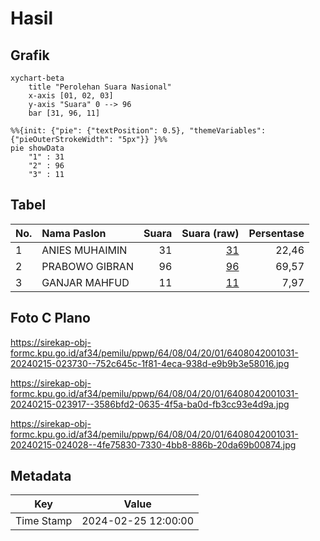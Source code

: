 # Hasil

## Grafik

```mermaid
xychart-beta
    title "Perolehan Suara Nasional"
    x-axis [01, 02, 03]
    y-axis "Suara" 0 --> 96
    bar [31, 96, 11]
```

```mermaid
%%{init: {"pie": {"textPosition": 0.5}, "themeVariables": {"pieOuterStrokeWidth": "5px"}} }%%
pie showData
    "1" : 31
    "2" : 96
    "3" : 11
```

## Tabel

| No. | Nama Paslon    | Suara | Suara (raw) | Persentase |
|:--- |:-------------- | -----:| -----------:| ----------:|
| 1   | ANIES MUHAIMIN | 31    | [31][p-1]   | 22,46      |
| 2   | PRABOWO GIBRAN | 96    | [96][p-2]   | 69,57      |
| 3   | GANJAR MAHFUD  | 11    | [11][p-3]   | 7,97       |


[p-1]: https://github.com/gigit-pemilu/pemilu-2024/blob/main/pilpres/hitung-suara/sub/64-kalimantan-timur/sub/08-kutai-timur/sub/04-sangatta-utara/sub/2001-sangatta-utara/sub/031-tps/sub/paslon-1.txt
[p-2]: https://github.com/gigit-pemilu/pemilu-2024/blob/main/pilpres/hitung-suara/sub/64-kalimantan-timur/sub/08-kutai-timur/sub/04-sangatta-utara/sub/2001-sangatta-utara/sub/031-tps/sub/paslon-2.txt
[p-3]: https://github.com/gigit-pemilu/pemilu-2024/blob/main/pilpres/hitung-suara/sub/64-kalimantan-timur/sub/08-kutai-timur/sub/04-sangatta-utara/sub/2001-sangatta-utara/sub/031-tps/sub/paslon-3.txt

## Foto C Plano

https://sirekap-obj-formc.kpu.go.id/af34/pemilu/ppwp/64/08/04/20/01/6408042001031-20240215-023730--752c645c-1f81-4eca-938d-e9b9b3e58016.jpg

https://sirekap-obj-formc.kpu.go.id/af34/pemilu/ppwp/64/08/04/20/01/6408042001031-20240215-023917--3586bfd2-0635-4f5a-ba0d-fb3cc93e4d9a.jpg

https://sirekap-obj-formc.kpu.go.id/af34/pemilu/ppwp/64/08/04/20/01/6408042001031-20240215-024028--4fe75830-7330-4bb8-886b-20da69b00874.jpg


## Metadata

| Key        | Value               |
| ---------- | ------------------- |
| Time Stamp | 2024-02-25 12:00:00 |



